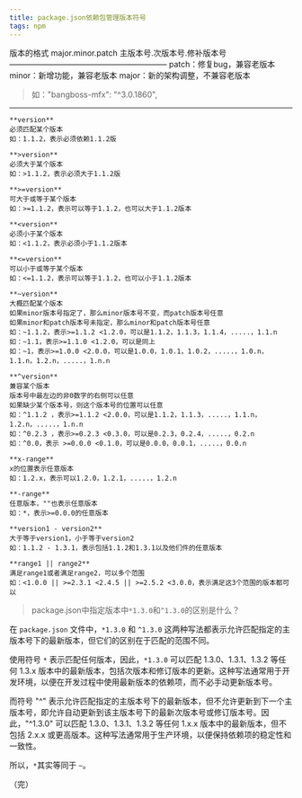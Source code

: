 ```yaml
---
title: package.json依赖包管理版本符号
tags: npm
---
```


版本的格式
major.minor.patch
主版本号.次版本号.修补版本号
————————————————————
patch：修复bug，兼容老版本
minor：新增功能，兼容老版本
major：新的架构调整，不兼容老版本
 
> 如："bangboss-mfx": "^3.0.1860",

---

```
**version**
必须匹配某个版本
如：1.1.2，表示必须依赖1.1.2版
 
**>version**
必须大于某个版本
如：>1.1.2，表示必须大于1.1.2版
 
**>=version**
可大于或等于某个版本
如：>=1.1.2，表示可以等于1.1.2，也可以大于1.1.2版本
 
**<version**
必须小于某个版本 
如：<1.1.2，表示必须小于1.1.2版本
 
**<=version**
可以小于或等于某个版本
如：<=1.1.2，表示可以等于1.1.2，也可以小于1.1.2版本
 
**~version**
大概匹配某个版本
如果minor版本号指定了，那么minor版本号不变，而patch版本号任意
如果minor和patch版本号未指定，那么minor和patch版本号任意
如：~1.1.2，表示>=1.1.2 <1.2.0，可以是1.1.2，1.1.3，1.1.4，.....，1.1.n 
如：~1.1，表示>=1.1.0 <1.2.0，可以是同上
如：~1，表示>=1.0.0 <2.0.0，可以是1.0.0，1.0.1，1.0.2，.....，1.0.n，1.1.n，1.2.n，.....，1.n.n
 
**^version**
兼容某个版本
版本号中最左边的非0数字的右侧可以任意
如果缺少某个版本号，则这个版本号的位置可以任意
如：^1.1.2 ，表示>=1.1.2 <2.0.0，可以是1.1.2，1.1.3，.....，1.1.n，1.2.n，.....，1.n.n
如：^0.2.3 ，表示>=0.2.3 <0.3.0，可以是0.2.3，0.2.4，.....，0.2.n
如：^0.0，表示 >=0.0.0 <0.1.0，可以是0.0.0，0.0.1，.....，0.0.n
 
**x-range**
x的位置表示任意版本
如：1.2.x，表示可以1.2.0，1.2.1，.....，1.2.n
 
**-range**
任意版本，""也表示任意版本
如：*，表示>=0.0.0的任意版本
 
**version1 - version2**
大于等于version1，小于等于version2
如：1.1.2 - 1.3.1，表示包括1.1.2和1.3.1以及他们件的任意版本
 
**range1 || range2**
满足range1或者满足range2，可以多个范围
如：<1.0.0 || >=2.3.1 <2.4.5 || >=2.5.2 <3.0.0，表示满足这3个范围的版本都可以
```

> package.json中指定版本中`*1.3.0`和`^1.3.0`的区别是什么？

在 `package.json` 文件中，`*1.3.0` 和 `^1.3.0` 这两种写法都表示允许匹配指定的主版本号下的最新版本，但它们的区别在于匹配的范围不同。

使用符号 `*` 表示匹配任何版本，因此，`*1.3.0` 可以匹配 1.3.0、1.3.1、1.3.2 等任何 1.3.x 版本中的最新版本，包括次版本和修订版本的更新。这种写法通常用于开发环境，以便在开发过程中使用最新版本的依赖项，而不必手动更新版本号。

而符号 "^" 表示允许匹配指定的主版本号下的最新版本，但不允许更新到下一个主版本号，即允许自动更新到该主版本号下的最新次版本号或修订版本号。因此，"^1.3.0" 可以匹配 1.3.0、1.3.1、1.3.2 等任何 1.x.x 版本中的最新版本，但不包括 2.x.x 或更高版本。这种写法通常用于生产环境，以便保持依赖项的稳定性和一致性。

所以，`*`其实等同于 `~`。


（完）

